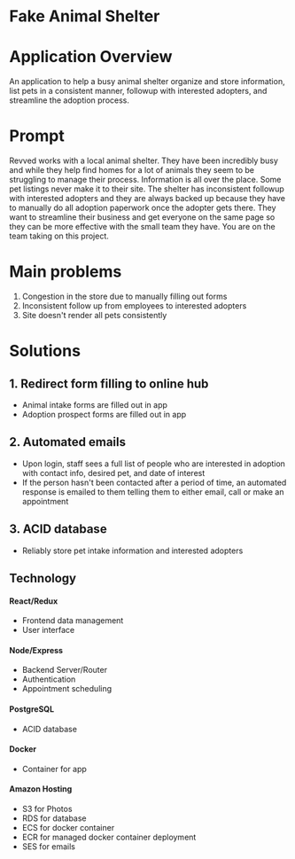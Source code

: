 # Fake Animal Shelter

# Application Overview
An application to help a busy animal shelter organize and store information, list pets in a consistent manner, followup with interested adopters, and streamline the adoption process.

# Prompt
Revved works with a local animal shelter. They have been incredibly busy and while they help find homes for a lot of animals they seem to be struggling to manage their process.  Information is all over the place. Some pet listings never make it to their site. The shelter has inconsistent followup with interested adopters and they are always backed up because they have to manually do all adoption paperwork once the adopter gets there. They want to streamline their business and get everyone on the same page so they can be more effective with the small team they have. You are on the team taking on this project.

# Main problems
1. Congestion in the store due to manually filling out forms
2. Inconsistent follow up from employees to interested adopters
3. Site doesn't render all pets consistently

# Solutions
## 1. Redirect form filling to online hub
- Animal intake forms are filled out in app
- Adoption prospect forms are filled out in app
## 2. Automated emails
- Upon login, staff sees a full list of people who are interested in adoption with contact info, desired pet, and date of interest
- If the person hasn't been contacted after a period of time, an automated response is emailed to them telling them to either email, call or make an appointment
## 3. ACID database
- Reliably store pet intake information and interested adopters

## Technology
#### React/Redux
- Frontend data management 
- User interface
#### Node/Express
- Backend Server/Router
- Authentication
- Appointment scheduling
#### PostgreSQL
- ACID database
#### Docker
- Container for app
#### Amazon Hosting
- S3 for Photos
- RDS for database
- ECS for docker container
- ECR for managed docker container deployment
- SES for emails